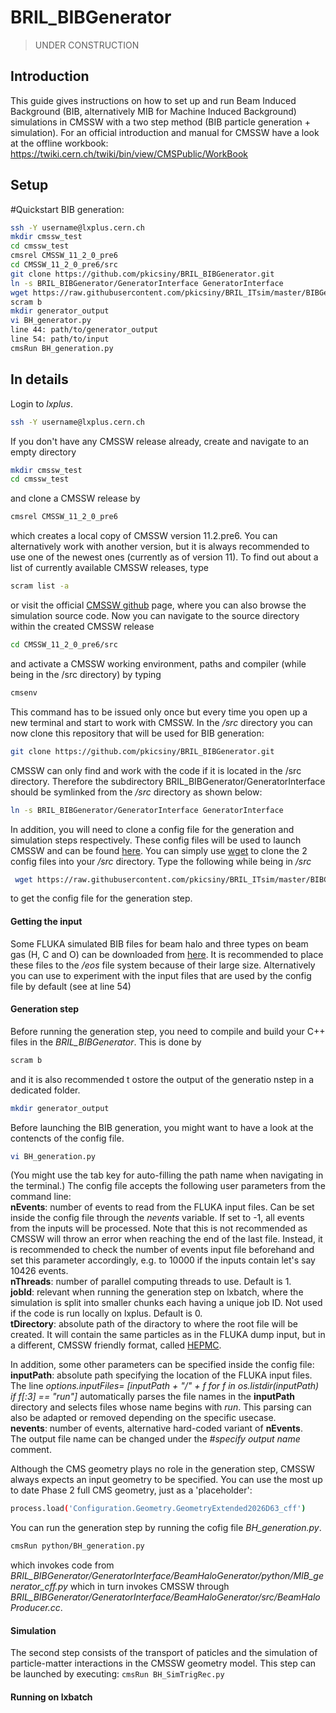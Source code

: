 # BRIL_BIBGenerator
>UNDER CONSTRUCTION
## Introduction
This guide gives instructions on how to set up and run Beam Induced Background (BIB, alternatively MIB for Machine Induced Background) simulations in CMSSW with a two step method (BIB particle generation + simulation).
For an official introduction and manual for CMSSW have a look at the offline workbook: 
https://twiki.cern.ch/twiki/bin/view/CMSPublic/WorkBook

## Setup
#Quickstart
BIB generation:
```sh
ssh -Y username@lxplus.cern.ch
mkdir cmssw_test
cd cmssw_test
cmsrel CMSSW_11_2_0_pre6
cd CMSSW_11_2_0_pre6/src
git clone https://github.com/pkicsiny/BRIL_BIBGenerator.git
ln -s BRIL_BIBGenerator/GeneratorInterface GeneratorInterface
wget https://raw.githubusercontent.com/pkicsiny/BRIL_ITsim/master/BIBGeneration/python/BH_generator.py
scram b
mkdir generator_output
vi BH_generator.py
line 44: path/to/generator_output
line 54: path/to/input
cmsRun BH_generation.py 
```
## In details
Login to _lxplus_.
```sh
ssh -Y username@lxplus.cern.ch
```
If you don't have any CMSSW release already, create and navigate to an empty directory
```sh
mkdir cmssw_test
cd cmssw_test
```
and clone a CMSSW release by
```sh
cmsrel CMSSW_11_2_0_pre6
```
which creates a local copy of CMSSW version 11.2.pre6. You can alternatively work with another version, but it is always recommended to use one of the newest ones (currently as of version 11). To find out about a list of currently available CMSSW releases, type
```sh
scram list -a
```
or visit the official [CMSSW github](https://github.com/cms-sw/cmssw) page, where you can also browse the simulation source code. Now you can navigate to the source directory within the created CMSSW release
```sh
cd CMSSW_11_2_0_pre6/src
```
and activate a CMSSW working environment, paths and compiler (while being in the /src directory) by typing
```sh
cmsenv
```
This command has to be issued only once but every time you open up a new terminal and start to work with CMSSW. In the _/src_ directory you can now clone this repository that will be used for BIB generation:
```sh
git clone https://github.com/pkicsiny/BRIL_BIBGenerator.git
```
CMSSW can only find and work with the code if it is located in the /src directory. Therefore the subdirectory BRIL_BIBGenerator/GeneratorInterface should be symlinked from the _/src_ directory as shown below:
```sh
ln -s BRIL_BIBGenerator/GeneratorInterface GeneratorInterface
```
In addition, you will need to clone a config file for the generation and simulation steps respectively. These config files will be used to launch CMSSW and can be found [here](https://github.com/pkicsiny/BRIL_ITsim/tree/master/BIBGeneration/python). You can simply use [wget](https://www.gnu.org/software/wget/manual/wget.html) to clone the 2 config files into your _/src_ directory. Type the following while being in _/src_
```sh
 wget https://raw.githubusercontent.com/pkicsiny/BRIL_ITsim/master/BIBGeneration/python/BH_generator.py
```
to get the config file for the generation step.

#### Getting the input
Some FLUKA simulated BIB files for beam halo and three types on beam gas (H, C and O) can be downloaded from [here](https://bbgen.web.cern.ch/HL-LHC/). It is recommended to place these files to the _/eos_ file system because of their large size. Alternatively you can use to experiment with the input files that are used by the config file by default (see at line 54) <br>

#### Generation step
Before running the generation step, you need to compile and build your C++ files in the _BRIL_BIBGenerator_. This is done by
```sh
scram b
```
and it is also recommended t ostore the output of the generatio nstep in a dedicated folder.
```sh
mkdir generator_output
```
Before launching the BIB generation, you might want to have a look at the contencts of the config file.
```sh
vi BH_generation.py
```
(You might use the tab key for auto-filling the path name when navigating in the terminal.) The config file accepts the following user parameters from the command line: <br>
__nEvents__: number of events to read from the FLUKA input files. Can be set inside the config file through the _nevents_ variable. If set to -1, all events from the inputs will be processed. Note that this is not recommended as CMSSW will throw an error when reaching the end of the last file. Instead, it is recommended to check the number of events input file beforehand and set this parameter accordingly, e.g. to 10000 if the inputs contain let's say 10426 events. <br>
__nThreads__: number of parallel computing threads to use. Default is 1. <br>
__jobId__: relevant when running the generation step on lxbatch, where the simulation is split into smaller chunks each having a unique job ID. Not used if the code is run locally on lxplus. Default is 0. <br>
__tDirectory__: absolute path of the diractory to where the root file will be created. It will contain the same particles as in the FLUKA dump input, but in a different, CMSSW friendly format, called [HEPMC](http://www.t2.ucsd.edu/twiki2/bin/view/HEPProjects/HepMCReference). <br>

In addition, some other parameters can be specified inside the config file: <br>
__inputPath__: absolute path specifying the location of the FLUKA input files. The line _options.inputFiles= [inputPath + "/" + f for f in os.listdir(inputPath) if f[:3] == "run"]_ automatically parses the file names in the __inputPath__ directory and selects files whose name begins with _run_. This parsing can also be adapted or removed depending on the specific usecase. <br>
__nevents__: number of events, alternative hard-coded variant of __nEvents__. <br>
The output file name can be changed under the _#specify output name_ comment. <br>

Although the CMS geometry plays no role in the generation step, CMSSW always expects an input geometry to be specified. You can use the most up to date Phase 2 full CMS geometry, just as a 'placeholder':
```sh
process.load('Configuration.Geometry.GeometryExtended2026D63_cff')
```
You can run the generation step by running the cofig file _BH_generation.py_.
```sh
cmsRun python/BH_generation.py 
```
which invokes code from _BRIL_BIBGenerator/GeneratorInterface/BeamHaloGenerator/python/MIB_generator_cff.py_ which in turn invokes CMSSW through _BRIL_BIBGenerator/GeneratorInterface/BeamHaloGenerator/src/BeamHaloProducer.cc_. <br>

#### Simulation
The second step consists of the transport of paticles and the simulation of particle-matter interactions in the CMSSW geometry model. This step can be launched by executing:
`cmsRun BH_SimTrigRec.py` <br>

#### Running on lxbatch
